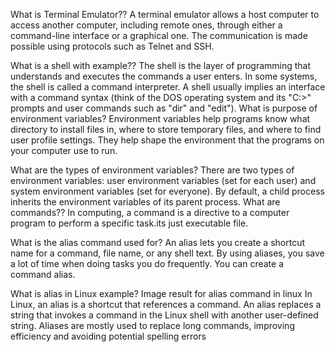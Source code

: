What is Terminal Emulator??
A terminal emulator allows a host computer to access another computer, including remote ones, through either a command-line interface or a graphical one. The communication is made possible using protocols such as Telnet and SSH.

What is a shell with example??
The shell is the layer of programming that understands and executes the commands a user enters. In some systems, the shell is called a command interpreter. A shell usually implies an interface with a command syntax (think of the DOS operating system and its "C:>" prompts and user commands such as "dir" and "edit").
What is purpose of environment variables?
Environment variables help programs know what directory to install files in, where to store temporary files, and where to find user profile settings. They help shape the environment that the programs on your computer use to run.


What are the types of environment variables?
There are two types of environment variables: user environment variables (set for each user) and system environment variables (set for everyone). By default, a child process inherits the environment variables of its parent process.
  What are commands??
  In computing, a command is a directive to a computer program to perform a specific task.its just executable file.




What is the alias command used for?
An alias lets you create a shortcut name for a command, file name, or any shell text. By using aliases, you save a lot of time when doing tasks you do frequently. You can create a command alias.


What is alias in Linux example?
Image result for alias command in linux
In Linux, an alias is a shortcut that references a command. An alias replaces a string that invokes a command in the Linux shell with another user-defined string. Aliases are mostly used to replace long commands, improving efficiency and avoiding potential spelling errors
